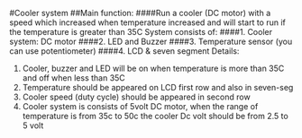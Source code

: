 #Cooler system
##Main function:
####Run a cooler (DC motor) with a speed which increased when temperature increased and will start to run if the
temperature is greater than 35C
System consists of:
####1. Cooler system: DC motor
####2. LED and Buzzer
####3. Temperature sensor (you can use potentiometer)
####4. LCD & seven segment
Details:
1. Cooler, buzzer and LED will be on when temperature is more than 35C and off when less than 35C
2. Temperature should be appeared on LCD first row and also in seven-seg
3. Cooler speed (duty cycle) should be appeared in second row
4. Cooler system is consists of 5volt DC motor, when the range of temperature is from 35c to 50c the cooler Dc volt
should be from 2.5 to 5 volt
